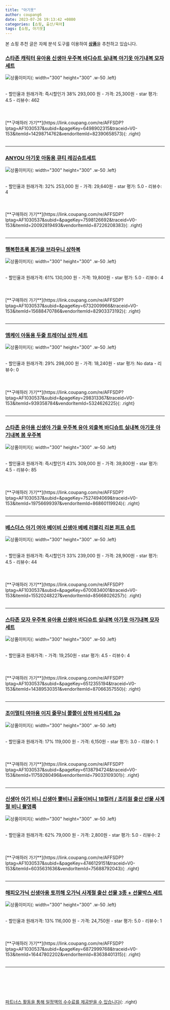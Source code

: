 ```yaml
---
title: "아기옷"
author: coupang6
date: 2023-07-26 19:13:42 +0800
categories: [쇼핑, 출산/육아]
tags: [쇼핑, 아기옷]
---
```


본 쇼핑 추천 글은 자체 분석 도구를 이용하여 [**상품**](https://link.coupang.com/a/bao1ui)을 추천하고 있습니다.

### [스타존 캐릭터 유아용 신생아 우주복 바디슈트 실내복 아기옷 아기내복 모자 세트](https://link.coupang.com/re/AFFSDP?lptag=AF1030537&subid=&pageKey=6498902315&traceid=V0-153&itemId=14298714762&vendorItemId=82390658573)

![상품이미지](https://thumbnail7.coupangcdn.com/thumbnails/remote/230x230ex/image/vendor_inventory/9bfd/2368a44268cd5631a8cab4220be421f502b360556a990c763bfe06ab2414.JPG){: width="300" height="300" .w-50 .left}


<br>
- 할인율과 원래가격: 즉시할인가 38%  293,000   원
- 가격: 25,300원
- star 평가: 4.5
- 리뷰수: 462
<br>
<br>
<br>
<br>
[**구매하러 가기**](https://link.coupang.com/re/AFFSDP?lptag=AF1030537&subid=&pageKey=6498902315&traceid=V0-153&itemId=14298714762&vendorItemId=82390658573){: .right}
<br>
<br>

---

### [ANYOU 아기옷 아동용 큐티 레깅슈트세트](https://link.coupang.com/re/AFFSDP?lptag=AF1030537&subid=&pageKey=7598126692&traceid=V0-153&itemId=20092819493&vendorItemId=87226208383)

![상품이미지](https://thumbnail10.coupangcdn.com/thumbnails/remote/230x230ex/image/vendor_inventory/a158/f6c916fcb019455c2d4a9b5e1a1da55731c942b90e7b4c970ab3a730ac24.jpg){: width="300" height="300" .w-50 .left}


<br>
- 할인율과 원래가격: 32%  253,000   원
- 가격: 29,640원
- star 평가: 5.0
- 리뷰수: 4
<br>
<br>
<br>
<br>
[**구매하러 가기**](https://link.coupang.com/re/AFFSDP?lptag=AF1030537&subid=&pageKey=7598126692&traceid=V0-153&itemId=20092819493&vendorItemId=87226208383){: .right}
<br>
<br>

---

### [행복한초록 봄가을 브라우니 상하복](https://link.coupang.com/re/AFFSDP?lptag=AF1030537&subid=&pageKey=6732009966&traceid=V0-153&itemId=15688470786&vendorItemId=82903373192)

![상품이미지](https://thumbnail6.coupangcdn.com/thumbnails/remote/230x230ex/image/vendor_inventory/2f38/90a9613c88e9049b75ee121aa0ddadc386e96dd5c55121945302f0f0c6c5.jpg){: width="300" height="300" .w-50 .left}


<br>
- 할인율과 원래가격: 61%  130,000   원
- 가격: 19,800원
- star 평가: 5.0
- 리뷰수: 4
<br>
<br>
<br>
<br>
[**구매하러 가기**](https://link.coupang.com/re/AFFSDP?lptag=AF1030537&subid=&pageKey=6732009966&traceid=V0-153&itemId=15688470786&vendorItemId=82903373192){: .right}
<br>
<br>

---

### [엠케이 아동용 두줄 트레이닝 상하 세트](https://link.coupang.com/re/AFFSDP?lptag=AF1030537&subid=&pageKey=298313367&traceid=V0-153&itemId=939358784&vendorItemId=5324626225)

![상품이미지](https://thumbnail7.coupangcdn.com/thumbnails/remote/230x230ex/image/retail/images/2019/09/04/16/5/492b6c1b-5ae0-4413-9ce9-6a9acc78e3cb.jpg){: width="300" height="300" .w-50 .left}


<br>
- 할인율과 원래가격: 29%  298,000   원
- 가격: 18,240원
- star 평가: No data
- 리뷰수: 0
<br>
<br>
<br>
<br>
[**구매하러 가기**](https://link.coupang.com/re/AFFSDP?lptag=AF1030537&subid=&pageKey=298313367&traceid=V0-153&itemId=939358784&vendorItemId=5324626225){: .right}
<br>
<br>

---

### [스타존 유아용 신생아 가을 우주복 유아 외출복 바디슈트 실내복 아기옷 아기내복 봄 우주복](https://link.coupang.com/re/AFFSDP?lptag=AF1030537&subid=&pageKey=7527494069&traceid=V0-153&itemId=19756699397&vendorItemId=86860119924)

![상품이미지](https://thumbnail7.coupangcdn.com/thumbnails/remote/230x230ex/image/vendor_inventory/8eed/d12e5fdc27bcfec144dc34ef0180c84dc9339c28f1e8627f2382c223eb1a.jpg){: width="300" height="300" .w-50 .left}


<br>
- 할인율과 원래가격: 즉시할인가 43%  309,000   원
- 가격: 39,800원
- star 평가: 4.5
- 리뷰수: 85
<br>
<br>
<br>
<br>
[**구매하러 가기**](https://link.coupang.com/re/AFFSDP?lptag=AF1030537&subid=&pageKey=7527494069&traceid=V0-153&itemId=19756699397&vendorItemId=86860119924){: .right}
<br>
<br>

---

### [베스더스 아기 여아 베이비 신생아 베베 러블리 리본 퍼프 슈트](https://link.coupang.com/re/AFFSDP?lptag=AF1030537&subid=&pageKey=6700834001&traceid=V0-153&itemId=15520248227&vendorItemId=85668026257)

![상품이미지](https://thumbnail6.coupangcdn.com/thumbnails/remote/230x230ex/image/vendor_inventory/0c27/5b7f0fa7a31712ea24e13bfedeea616163accd5c000941f2e7b598db7cf6.png){: width="300" height="300" .w-50 .left}


<br>
- 할인율과 원래가격: 즉시할인가 33%  239,000   원
- 가격: 28,900원
- star 평가: 4.5
- 리뷰수: 44
<br>
<br>
<br>
<br>
[**구매하러 가기**](https://link.coupang.com/re/AFFSDP?lptag=AF1030537&subid=&pageKey=6700834001&traceid=V0-153&itemId=15520248227&vendorItemId=85668026257){: .right}
<br>
<br>

---

### [스타존 모자 우주복 유아용 신생아 바디슈트 실내복 아기옷 아기내복 모자 세트](https://link.coupang.com/re/AFFSDP?lptag=AF1030537&subid=&pageKey=6512355194&traceid=V0-153&itemId=14389530351&vendorItemId=87066357550)

![상품이미지](https://thumbnail8.coupangcdn.com/thumbnails/remote/230x230ex/image/rs_quotation_api/e57hfmwy/b177c2e694ba4a7f92e5ddfef29fda96.jpg){: width="300" height="300" .w-50 .left}


<br>
- 할인율과 원래가격: 
- 가격: 19,250원
- star 평가: 4.5
- 리뷰수: 4
<br>
<br>
<br>
<br>
[**구매하러 가기**](https://link.coupang.com/re/AFFSDP?lptag=AF1030537&subid=&pageKey=6512355194&traceid=V0-153&itemId=14389530351&vendorItemId=87066357550){: .right}
<br>
<br>

---

### [조이멀티 여아용 이지 줄무늬 쫄쫄이 상하 바지세트 2p](https://link.coupang.com/re/AFFSDP?lptag=AF1030537&subid=&pageKey=6138794724&traceid=V0-153&itemId=11759280496&vendorItemId=79033109301)

![상품이미지](https://thumbnail6.coupangcdn.com/thumbnails/remote/230x230ex/image/retail/images/2021/10/22/12/1/45e9e767-9add-4fa7-b825-8d9daa2a83ac.jpg){: width="300" height="300" .w-50 .left}


<br>
- 할인율과 원래가격: 17%  119,000   원
- 가격: 6,150원
- star 평가: 3.0
- 리뷰수: 1
<br>
<br>
<br>
<br>
[**구매하러 가기**](https://link.coupang.com/re/AFFSDP?lptag=AF1030537&subid=&pageKey=6138794724&traceid=V0-153&itemId=11759280496&vendorItemId=79033109301){: .right}
<br>
<br>

---

### [신생아 아기 비니 신생아 뿔비니 곰돌이비니 18컬러 / 조리원 출산 선물 사계절 비니 촬영룩](https://link.coupang.com/re/AFFSDP?lptag=AF1030537&subid=&pageKey=4746129151&traceid=V0-153&itemId=6035631636&vendorItemId=75688792043)

![상품이미지](https://thumbnail9.coupangcdn.com/thumbnails/remote/230x230ex/image/vendor_inventory/d970/972c9664d8f8d3a20189380f7074fb8cb6280c8d52baaf0599dcf37e07a6.jpg){: width="300" height="300" .w-50 .left}


<br>
- 할인율과 원래가격: 62%  79,000   원
- 가격: 2,800원
- star 평가: 5.0
- 리뷰수: 2
<br>
<br>
<br>
<br>
[**구매하러 가기**](https://link.coupang.com/re/AFFSDP?lptag=AF1030537&subid=&pageKey=4746129151&traceid=V0-153&itemId=6035631636&vendorItemId=75688792043){: .right}
<br>
<br>

---

### [해피오가닉 신생아용 토끼해 오가닉 사계절 출산 선물 3종 + 선물박스 세트](https://link.coupang.com/re/AFFSDP?lptag=AF1030537&subid=&pageKey=6872999768&traceid=V0-153&itemId=16447802202&vendorItemId=83638401315)

![상품이미지](https://thumbnail7.coupangcdn.com/thumbnails/remote/230x230ex/image/rs_quotation_api/kbolqlna/a76da8ff0e224cd68a1bcdc3d9eba875.jpg){: width="300" height="300" .w-50 .left}


<br>
- 할인율과 원래가격: 13%  116,000   원
- 가격: 24,750원
- star 평가: 5.0
- 리뷰수: 1
<br>
<br>
<br>
<br>
[**구매하러 가기**](https://link.coupang.com/re/AFFSDP?lptag=AF1030537&subid=&pageKey=6872999768&traceid=V0-153&itemId=16447802202&vendorItemId=83638401315){: .right}
<br>
<br>

---
<br><br><br><br><br> [파트너스 활동을 통해 일정액의 수수료를 제공받을 수 있습니다](https://link.coupang.com/a/bao1ui){: .right}